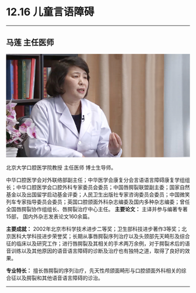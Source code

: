 # 12.16 儿童言语障碍

---

## 马莲 主任医师

![1683115134677](image/c12_016/1683115134677.png)

北京大学口腔医学院教授 主任医师 博士生导师。

中华口腔医学会对外联络部副主任；中华医学会康复分会言语语言障碍康复学组组长；中华口腔医学会口腔外科专家委员会委员；中国唇腭裂联盟副主委；国家自然基金以及出国留学启动基金评委；人民卫生出版社专家咨询委员会委员；中国微笑列车专家指导委员会委员；英国口腔颌面外科杂志编委及国内多种杂志编委；曾任全国唇腭裂协作组组长、唇腭裂治疗中心主任。
 **主要论文：** 主译并参与编著专著15部， 国内外杂志发表论文160余篇。


**主要成就：** 2002年北京市科学技术进步二等奖；卫生部科技进步著作3等奖；北京医科大学科技进步荣誉奖；长期从事唇腭裂序列治疗以及头颈部先天畸形及综合征的临床以及研究工作；进行唇腭裂及其相关的手术两万余例，对于腭裂术后的语音训练以及其他原因的语音语言障碍的诊断及治疗也有独特之道，取得了良好的效果。


**专业特长：** 擅长唇腭裂的序列治疗，先天性颅颌面畸形与口腔颌面外科相关的综合征以及腭裂和其他语音语言障碍的诊治。

---

